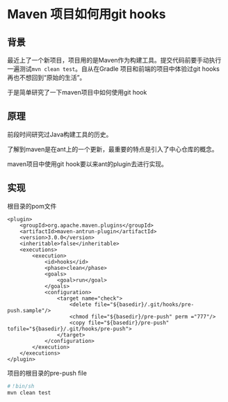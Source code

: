 # Maven 项目如何用git hooks

## 背景

最近上了一个新项目，项目用的是Maven作为构建工具。提交代码前要手动执行一遍测试`mvn clean test`。自从在Gradle 项目和前端的项目中体验过git hooks 再也不想回到“原始的生活”。

于是简单研究了一下maven项目中如何使用git hook

## 原理

前段时间研究过Java构建工具的历史。

了解到maven是在ant上的一个更新，最重要的特点是引入了中心仓库的概念。

maven项目中使用git hook要以来ant的plugin去进行实现。


## 实现

根目录的pom文件

```maven
<plugin>
    <groupId>org.apache.maven.plugins</groupId>
    <artifactId>maven-antrun-plugin</artifactId>
    <version>3.0.0</version>
    <inheritable>false</inheritable>
    <executions>
        <execution>
            <id>hooks</id>
            <phase>clean</phase>
            <goals>
                <goal>run</goal>
            </goals>
            <configuration>
                <target name="check">
                    <delete file="${basedir}/.git/hooks/pre-push.sample"/>
                    <chmod file="${basedir}/pre-push" perm ="777"/>
                    <copy file="${basedir}/pre-push" tofile="${basedir}/.git/hooks/pre-push">
                </target>
            </configuration>
        </execution>
    </executions>
</plugin>
```

项目的根目录的pre-push file

```bash
#！bin/sh
mvn clean test
```